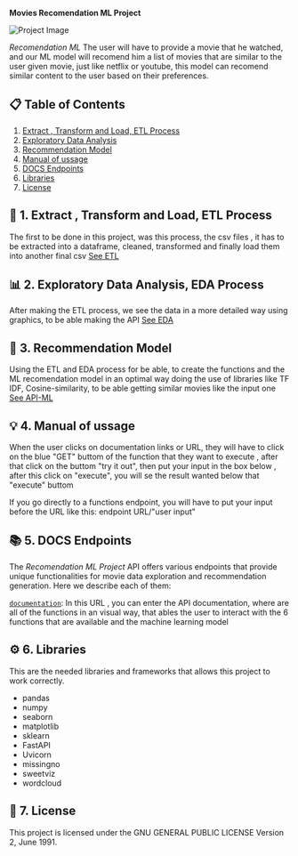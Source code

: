 **Movies Recomendation ML Project**

![Project Image](https://drive.google.com/file/d/1cDpWvtHoG8rSOwbBnXDiU9k-raDOUJLd)

 *Recomendation ML* The user will have to provide a movie that he watched, and our ML model will recomend him a list of movies
 that are similar to the user given movie, just like netflix or youtube, this model can recomend similar content to the user
 based on their preferences.

## 📋 Table of Contents

1. [Extract , Transform and Load, ETL Process](#ETL)
2. [Exploratory Data Analysis](#EDA)
3. [Recommendation Model](#MLModel)
4. [Manual of ussage](#use)
5. [DOCS Endpoints](#DOCSendpoint)
6. [Libraries](#Libraries)
7. [License](#license)

## 🧹 1. Extract , Transform and Load, ETL Process <a name="ETL"></a>

The first to be done in this project, was this process, the csv files , it has to be extracted into a dataframe, cleaned, transformed
and finally load them into another final csv [See ETL](PI_1_ETL.ipynb)

## 📊 2. Exploratory Data Analysis, EDA Process <a name="EDA"></a>

After making the ETL process, we see the data in a more detailed way using graphics, to be able making the API  [See EDA](PI_1_EDA.ipynb)

## 🎯 3. Recommendation Model <a name="MLModel"></a>

Using the ETL and EDA process for be able, to create the functions and the ML recomendation model in an optimal way
doing the use of libraries like TF IDF, Cosine-similarity, to be able getting similar movies like the input one [See API-ML](main.py)

## 💡 4. Manual of ussage <a name="use"></a>

When the user clicks on documentation links or URL, they will have to click on the blue "GET" buttom of the function that they want to
execute , after that click on the buttom "try it out", then put your input in the box below , after this click on "execute", you will se the result wanted below that "execute" buttom

If you go directly to a functions endpoint, you will have to put your input before the URL like this:
endpoint URL/"user input"
## 📚 5. DOCS Endpoints <a name="DOCSendpoint"></a>

The *Recomendation ML Project* API offers various endpoints that provide unique functionalities for movie data exploration and recommendation generation. Here we describe each of them:

[`documentation`](https://pi-1-rodrigo-escalona.onrender.com/docs): In this URL , you can enter the API documentation, where are all
of the functions in an visual way, that ables the user to interact with the 6 functions that are available and the machine learning model

## ⚙️ 6. Libraries <a name="Libraries"></a>

This are the needed libraries and frameworks that allows this project to work correctly.

- pandas
- numpy
- seaborn
- matplotlib
- sklearn
- FastAPI
- Uvicorn
- missingno
- sweetviz
- wordcloud

## 📄 7. License <a name="license"></a>

This project is licensed under the GNU GENERAL PUBLIC LICENSE Version 2, June 1991.
